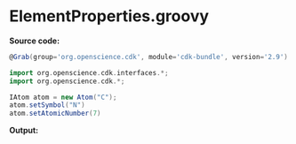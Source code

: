 # ElementProperties.groovy
**Source code:**
```groovy
@Grab(group='org.openscience.cdk', module='cdk-bundle', version='2.9')

import org.openscience.cdk.interfaces.*;
import org.openscience.cdk.*;

IAtom atom = new Atom("C");
atom.setSymbol("N")
atom.setAtomicNumber(7)
```
**Output:**
```plain
```
